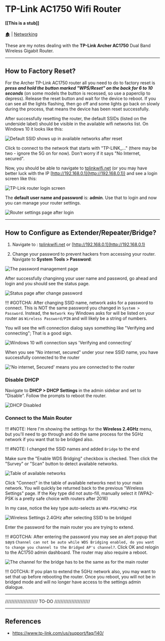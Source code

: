 # TP-Link AC1750 Wifi Router

####  [[This is a stub]]

[🏚️](../README.md) | [Networking](/networking/index.md)

These are my notes dealing with the **TP-Link Archer AC1750** Dual Band Wireless Gigabit Router.

---

## How to Factory Reset?

For the Archer TP-Link AC1750 router all you need to do to factory reset is ***press and hold the button marked "WPS/Reset" on the back for 6 to 10 seconds*** (on some models the button is recessed, so use a paperclip to depress). Release the reset button and wait for the device to reboot. If you can see all the lights flashing, then go off and some lights go back on slowly during the process, that means the device has been reset successfully.

After successfully resetting the router, the default SSIDs (listed on the underside label) should be visible in the available wifi networks list. On Windows 10 it looks like this:

![Default SSID shows up in available networks after reset](/_pix/screens/screen--06--wifi--tplink-ac1750.jpg)

Click to connect to the network that starts with "TP-LINK_..." (there may be two - ignore the 5G on for now). Don't worry if it says "No Internet, secured".

Now, you should be able to navigate to [tplinkwifi.net](tplinkwifi.net) (or you may have better luck with the IP [http://192.168.0.1](http://192.168.0.1)) and see a login screen like this:

![TP-Link router login screen](/_pix/screens/screen--07--wifi--tplink-ac1750.jpg)

The **default user name and password** is: **admin**. Use that to login and now you can manage your router settings.

![Router settings page after login](/_pix/screens/screen--08--wifi--tplink-ac1750.jpg)

---

## How to Configure as Extender/Repeater/Bridge?

1. Navigate to : [tplinkwifi.net](tplinkwifi.net) or [http://192.168.0.1](http://192.168.0.1)

1. Change your password to prevent hackers from accessing your router. Navigate to **System Tools > Password**:

![The password management page](/_pix/screens/screen--09--wifi--tplink-ac1750.jpg)

After successfully changinng your user name and password, go ahead and login and you should see the status page.

![Status page after change password](/_pix/screens/screen--10--wifi--tplink-ac1750.jpg)

!!! #GOTCHA: After changing SSID name, network asks for a password to connect. This is NOT the same password you changed in `System > Password`. Instead, the `Network Key` Windows asks for will be listed on your router as `Wireless Password/PIN` and will likely be a string of numbers.

You will see the wifi connection dialog says something like "Verifying and connecting"; That is a good sign.

![Windows 10 wifi connection says 'Verifying and connecting'](/_pix/screens/screen--16--wifi--tplink-ac1750.jpg)

When you see "No internet, secured" under your new SSID name, you have successfully connected to the router

!['No internet, Secured' means you are connected to the router](/_pix/screens/screen--17--wifi--tplink-ac1750.jpg)


### Disable DHCP

Navigate to **DHCP > DHCP Settings** in the admin sidebar and set to "Disable". Follow the prompts to reboot the router.

![DHCP Disabled](/_pix/screens/screen--18--wifi--tplink-ac1750.jpg)

### Connect to the Main Router

!!! #NOTE: Here I'm showing the settings for the **Wireless 2.4GHz** menu, but you'll need to go through and do the same process for the 5GHz network if you want that to be bridged also.

!!! #NOTE: I changed the SSID names and added `Bridge` to the end

Make sure the "Enable WDS Bridging" checkbox is checked. Then click the "Survey" or "Scan" button to detect available networks. 

![Table of available networks](/_pix/screens/screen--19--wifi--tplink-ac1750.jpg)

Click "Connect" in the table of available networks next to your main network. You will quickly be returned back to the previous "Wireless Settings" page. If the Key type did not auto-fill, manually select it (WPA2-PSK is a pretty safe choice with routers after 2016)


In my case, notice the key type auto-selects as
`WPA-PSK/WPA2-PSK`

![Wireless Settings 2.4GHz after selecting SSID to be bridged](/_pix/screens/screen--20--wifi--tplink-ac1750.jpg)

Enter the password for the main router you are trying to extend.

!!! #GOTCHA: After entering the password you may see an alert popup that says `Channel can not be auto while WDS Bridging enabled, do you want to change you channel to the Bridged AP's channel?`. Click OK and relogin to the AC1750 admin dashboard. The router may also require a reboot.

![The channel for the bridge has to be the same as for the main router](/_pix/screens/screen--21--wifi--tplink-ac1750.jpg)

!!! GOTCHA: If you plan to extend the 5GHz network also, you may want to set that up before rebooting the router. Once you reboot, you will not be in bridged mode and will no longer have access to the settings admin dialogue.


---

///////////////////// TO-DO  ///////////////////////












---

## References

- https://www.tp-link.com/us/support/faq/140/

